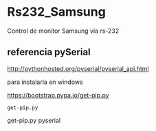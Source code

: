 # Rs232_Samsung
Control de monitor Samsung vía rs-232


## referencia pySerial
http://pythonhosted.org/pyserial/pyserial_api.html

para instalarla en windows

https://bootstrap.pypa.io/get-pip.py

```
get-pip.py

```
get-pip.py pyserial
```
